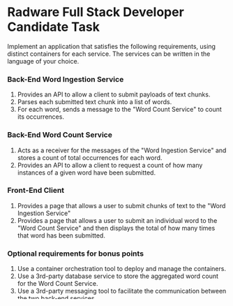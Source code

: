 # Radware Full Stack Developer Candidate Task

Implement an application that satisfies the following requirements, using distinct containers for each service. The services can be written in the language of your choice.

### Back-End Word Ingestion Service

1. Provides an API to allow a client to submit payloads of text chunks.
2. Parses each submitted text chunk into a list of words.
3. For each word, sends a message to the "Word Count Service" to count its occurrences.

### Back-End Word Count Service

1. Acts as a receiver for the messages of the "Word Ingestion Service" and stores a count of total occurrences for each word.
2. Provides an API to allow a client to request a count of how many instances of a given word have been submitted.

### Front-End Client

1. Provides a page that allows a user to submit chunks of text to the "Word Ingestion Service"
2. Provides a page that allows a user to submit an individual word to the "Word Count Service" and then displays the total of how many times that word has been submitted.

### Optional requirements for bonus points

1. Use a container orchestration tool to deploy and manage the containers.
2. Use a 3rd-party database service to store the aggregated word count for the Word Count Service.
3. Use a 3rd-party messaging tool to facilitate the communication between the two back-end services.
4. Store the first and last time a word was submitted and return that along with the count in the word count API.
